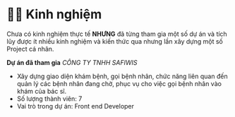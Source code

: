 # 👨‍💻 Kinh nghiệm

Chưa có kinh nghiệm thực tế **NHƯNG** đã từng tham gia một số dự án và tích lũy được ít nhiều 
kinh nghiệm và kiến thức qua nhưng lần xây dựng một số Project cá nhân.

**Dự án đã tham gia**
*CÔNG TY TNHH SAFIWIS* 
- Xây dựng giao diện khám bệnh, gọi bệnh nhân, chức năng liên quan đến quản lý các bệnh nhân 
đang chờ, phục vụ cho việc gọi bệnh nhân vào khám của bác sĩ. 
- Số lượng thành viên: 7
- Vai trò trong dự án: Front end Developer

